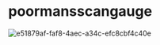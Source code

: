 # poormansscangauge

![e51879af-faf8-4aec-a34c-efc8cbf4c40e](https://github.com/user-attachments/assets/7b693dc6-bdbc-4830-b08f-41b9a8698252)
